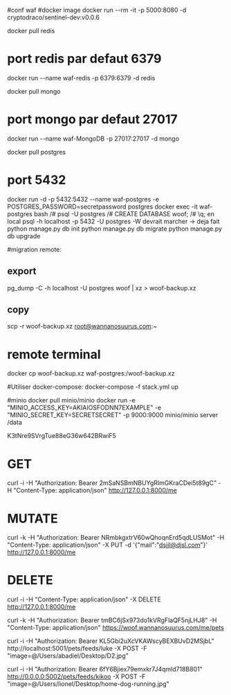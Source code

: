 #conf waf
#docker image
docker run --rm -it -p 5000:8080 -d cryptodraco/sentinel-dev:v0.0.6

docker pull redis
# port redis par defaut 6379
docker run --name waf-redis -p 6379:6379 -d redis

docker pull mongo
# port mongo par defaut 27017
docker run --name waf-MongoDB -p 27017:27017 -d mongo

docker pull postgres
# port 5432
docker run -d -p 5432:5432 --name waf-postgres -e POSTGRES_PASSWORD=secretpassword postgres
docker exec -it waf-postgres bash
/# psql -U postgres
/# CREATE DATABASE woof;
/# \q;
en local psql -h localhost -p 5432 -U postgres -W  devrait marcher
-> deja fait python manage.py db init
python manage.py db migrate
python manage.py db upgrade

#migration remote:
## export
pg_dump -C -h localhost  -U postgres woof | xz > woof-backup.xz
## copy
scp -r woof-backup.xz root@wannanosuurus.com:~
# remote terminal
docker cp woof-backup.xz waf-postgres:/woof-backup.xz

#Utiliser docker-compose:
docker-compose -f stack.yml up

#minio
docker pull minio/minio
docker run -e "MINIO_ACCESS_KEY=AKIAIOSFODNN7EXAMPLE" -e "MINIO_SECRET_KEY=SECRETSECRET" -p 9000:9000 minio/minio server /data

K3tNre9SVrgTue88eG36w642BRwiF5
# GET
curl -i -H "Authorization: Bearer 2mSaNSBmNBUYgRImGKraCDei5t89gC" -H "Content-Type: application/json" http://127.0.0.1:8000/me
# MUTATE
curl -k -H "Authorization: Bearer NRmbkgxtrV60wQhoqnErd5qdLUSMot" -H "Content-Type: application/json" -X PUT -d '{"mail":"dsjjl@djsl.com"}' http://127.0.0.1:8000/me
# DELETE
curl -i -H "Content-Type: application/json" -X DELETE http://127.0.0.1:8000/me

curl -k -H "Authorization: Bearer tmBC6jSx973do1kVRgFlaQF5njLHJ8" -H "Content-Type: application/json" https://woof.wannanosuurus.com/me/pets

curl -i -H "Authorization: Bearer KL5Gbi2uXcVKAWscyBEXBUvD2MSjbL" http://localhost:5001/pets/feeds/luke -X POST -F "image=@/Users/abadiel/Desktop/D2.jpg"

curl -i -H "Authorization: Bearer 6fY6Bjiex79emxkr7J4qmld718B801" http://0.0.0.0:5002/pets/feeds/kikoo -X POST -F "image=@/Users/lionel/Desktop/home-dog-running.jpg"
